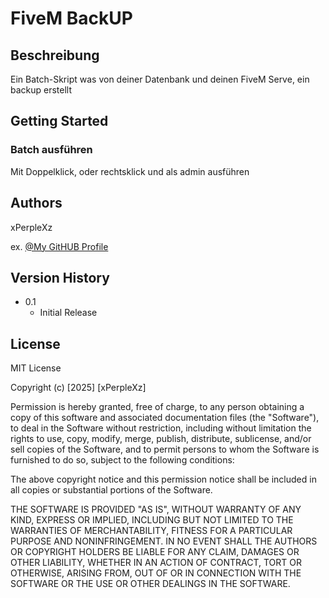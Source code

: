 # FiveM BackUP

## Beschreibung

Ein Batch-Skript was von deiner Datenbank und deinen FiveM Serve, ein backup erstellt


## Getting Started


### Batch ausführen
Mit Doppelklick, oder rechtsklick und als admin ausführen

## Authors
xPerpleXz

ex. [@My GitHUB Profile](https://github.com/xPerpleXz)

## Version History

* 0.1
    * Initial Release

## License

MIT License

Copyright (c) [2025] [xPerpleXz]

Permission is hereby granted, free of charge, to any person obtaining a copy
of this software and associated documentation files (the "Software"), to deal
in the Software without restriction, including without limitation the rights
to use, copy, modify, merge, publish, distribute, sublicense, and/or sell
copies of the Software, and to permit persons to whom the Software is
furnished to do so, subject to the following conditions:

The above copyright notice and this permission notice shall be included in all
copies or substantial portions of the Software.

THE SOFTWARE IS PROVIDED "AS IS", WITHOUT WARRANTY OF ANY KIND, EXPRESS OR
IMPLIED, INCLUDING BUT NOT LIMITED TO THE WARRANTIES OF MERCHANTABILITY,
FITNESS FOR A PARTICULAR PURPOSE AND NONINFRINGEMENT. IN NO EVENT SHALL THE
AUTHORS OR COPYRIGHT HOLDERS BE LIABLE FOR ANY CLAIM, DAMAGES OR OTHER
LIABILITY, WHETHER IN AN ACTION OF CONTRACT, TORT OR OTHERWISE, ARISING FROM,
OUT OF OR IN CONNECTION WITH THE SOFTWARE OR THE USE OR OTHER DEALINGS IN THE
SOFTWARE.

